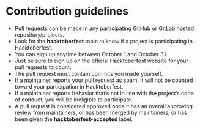 # Contribution guidelines

- Pull requests can be made in any participating GitHub or GitLab hosted repository/projects.
- Look for the **hacktoberfest** topic to know if a project is participating in Hacktoberfest.
- You can sign up anytime between October 1 and October 31.
- Just be sure to sign up on the official Hacktoberfest website for your pull requests to count.
- The pull request must contain commits you made yourself.
- If a maintainer reports your pull request as spam, it will not be counted toward your participation in Hacktoberfest.
- If a maintainer reports behavior that’s not in line with the project’s code of conduct, you will be ineligible to participate.
- A pull request is considered approved once it has an overall approving review from maintainers, or has been merged by maintainers, or has been given the **hacktoberfest-accepted** label.
